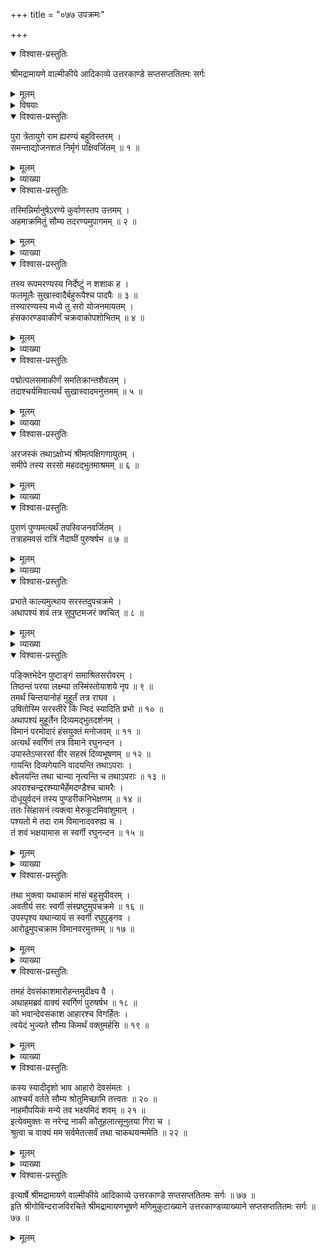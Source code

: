 +++
title = "०७७ उपक्रमः"

+++

<details open><summary>विश्वास-प्रस्तुतिः</summary>

श्रीमद्रामायणे वाल्मीकीये आदिकाव्ये उत्तरकाण्डे सप्तसप्ततितमः सर्गः
</details>

<details><summary>मूलम्</summary>

श्रीमद्रामायणे वाल्मीकीये आदिकाव्ये उत्तरकाण्डे सप्तसप्ततितमः सर्गः
</details>

<details><summary>विषयाः</summary>

अगस्त्येन रामं प्रति स्वस्य दिव्याभरण-लाभ-प्रकार-कथनाय  
श्वेत-राजोपाख्यान-कथनारंभः ॥ १ ॥
</details>

<details open><summary>विश्वास-प्रस्तुतिः</summary>

पुरा त्रेतायुगे राम ह्यरण्यं बहुविस्तरम् ।  
समन्ताद्योजनशतं निर्मृगं पक्षिवर्जितम् ॥ १ ॥
</details>

<details><summary>मूलम्</summary>

पुरा त्रेतायुगे राम ह्यरण्यं बहुविस्तरम् ।  
समन्ताद्योजनशतं निर्मृगं पक्षिवर्जितम् ॥ १ ॥
</details>

<details><summary>व्याख्या</summary>

पुरेत्यादि । पुरा त्रेतायुगे पूर्वचतुर्युगवर्तित्रेतायुगे । बहुविस्तरं बहुविस्तारम् । पक्षिवर्जितमिति । अरण्यं अभूदिति शेषः ॥ १ ॥
</details>

<details open><summary>विश्वास-प्रस्तुतिः</summary>

तस्मिन्निर्मानुषेऽरण्ये कुर्वाणस्तप उत्तमम् ।  
अहमाक्रमितुं सौम्य तदरण्यमुपागमम् ॥ २ ॥
</details>

<details><summary>मूलम्</summary>

तस्मिन्निर्मानुषेऽरण्ये कुर्वाणस्तप उत्तमम् ।  
अहमाक्रमितुं सौम्य तदरण्यमुपागमम् ॥ २ ॥
</details>

<details><summary>व्याख्या</summary>

तस्मिन्नरण्ये तदेकदेशे । तपः कुर्वाणोऽहं तदरण्यमाक्रमितुं आसमन्तात्पर्यटनं कृत्वा कार्येनावगन्तुं । उपागमं उपगतवान् ॥ २ ॥
</details>

<details open><summary>विश्वास-प्रस्तुतिः</summary>

तस्य रूपमरण्यस्य निर्देष्टुं न शशाक ह ।  
फलमूलैः सुखास्वादैर्बहुरूपैश्च पादपैः ॥ ३ ॥  
तस्यारण्यस्य मध्ये तु सरो योजनमायतम् ।  
हंसकारण्डवाकीर्णं चक्रवाकोपशोभितम् ॥ ४ ॥
</details>

<details><summary>मूलम्</summary>

तस्य रूपमरण्यस्य निर्देष्टुं न शशाक ह ।  
फलमूलैः सुखास्वादैर्बहुरूपैश्च पादपैः ॥ ३ ॥  
तस्यारण्यस्य मध्ये तु सरो योजनमायतम् ।  
हंसकारण्डवाकीर्णं चक्रवाकोपशोभितम् ॥ ४ ॥
</details>

<details><summary>व्याख्या</summary>

निर्देष्टुं परिज्ञातुं । न शशाक नाशक्नुवं । तस्य रूपमिति । सुखावहंरूपमित्यर्थः ॥ ३-४ ॥
</details>

<details open><summary>विश्वास-प्रस्तुतिः</summary>

पद्मोत्पलसमाकीर्णं समतिक्रान्तशैवलम् ।  
तदाश्चर्यमिवात्यर्थं सुखास्वादमनुत्तमम् ॥ ५ ॥
</details>

<details><summary>मूलम्</summary>

पद्मोत्पलसमाकीर्णं समतिक्रान्तशैवलम् ।  
तदाश्चर्यमिवात्यर्थं सुखास्वादमनुत्तमम् ॥ ५ ॥
</details>

<details><summary>व्याख्या</summary>

सुखास्वादं । सुखावहप्राशनपानीयवदित्यर्थः ॥ ५ ॥
</details>

<details open><summary>विश्वास-प्रस्तुतिः</summary>

अरजस्कं तथाऽक्षोभ्यं श्रीमत्पक्षिगणायुतम् ।  
समीपे तस्य सरसो महदद्भुतमाश्रमम् ॥ ६ ॥
</details>

<details><summary>मूलम्</summary>

अरजस्कं तथाऽक्षोभ्यं श्रीमत्पक्षिगणायुतम् ।  
समीपे तस्य सरसो महदद्भुतमाश्रमम् ॥ ६ ॥
</details>

<details><summary>व्याख्या</summary>

अरजस्कं निर्मलम् ॥ ६ ॥
</details>

<details open><summary>विश्वास-प्रस्तुतिः</summary>

पुराणं पुण्यमत्यर्थं तपस्विजनवर्जितम् ।  
तत्राहमवसं रात्रिं नैदाघीं पुरुषर्षभ ॥ ७ ॥
</details>

<details><summary>मूलम्</summary>

पुराणं पुण्यमत्यर्थं तपस्विजनवर्जितम् ।  
तत्राहमवसं रात्रिं नैदाघीं पुरुषर्षभ ॥ ७ ॥
</details>

<details><summary>व्याख्या</summary>

नैदाघीं निदाघसंबन्धिनीम् ॥ ७ ॥
</details>

<details open><summary>विश्वास-प्रस्तुतिः</summary>

प्रभाते काल्यमुत्थाय सरस्तदुपचक्रमे ।  
अथापश्यं शवं तत्र सुपुष्टमजरं क्वचित् ॥ ८ ॥
</details>

<details><summary>मूलम्</summary>

प्रभाते काल्यमुत्थाय सरस्तदुपचक्रमे ।  
अथापश्यं शवं तत्र सुपुष्टमजरं क्वचित् ॥ ८ ॥
</details>

<details><summary>व्याख्या</summary>

काले साधु काल्यं, प्रातःकालकर्तव्यं स्नानकर्म उद्दिश्य उत्थाय उपचक्रमे । अपरोक्षेपि लिडार्षः ॥ ८ ॥
</details>

<details open><summary>विश्वास-प्रस्तुतिः</summary>

पङ्क्तिभेदेन पुष्टाङ्गं समाश्रितसरोवरम् ।  
तिष्ठन्तं परया लक्ष्म्या तस्मिंस्तोयाशये नृप ॥ ९ ॥  
तमर्थं चिन्तयानोहं मुहूर्तं तत्र राघव ।  
उषितोस्मि सरस्तीरे किं न्विदं स्यादिति प्रभो ॥ १० ॥  
अथापश्यं मुहूर्तेन दिव्यमद्भुतदर्शनम् ।  
विमानं परमोदारं हंसयुक्तं मनोजवम् ॥ ११ ॥  
अत्यर्थं स्वर्गिणं तत्र विमाने रघुनन्दन ।  
उपास्तेऽप्सरसां वीर सहस्रं दिव्यभूषणम् ॥ १२ ॥  
गायन्ति दिव्यगेयानि वादयन्ति तथाऽपराः ।  
क्ष्वेलयन्ति तथा चान्या नृत्यन्ति च तथाऽपराः ॥ १३ ॥  
अपराश्चन्द्ररश्म्याभैर्हेमदण्डैश्च चामरैः ।  
दोधूयुर्वदनं तस्य पुण्डरीकनिभेक्षणम् ॥ १४ ॥  
ततः सिंहासनं त्यक्त्वा मेरुकूटमिवांशुमान् ।  
पश्यतो मे तदा राम विमानादवरुह्य च ।  
तं शवं भक्षयामास स स्वर्गी रघुनन्दन ॥ १५ ॥
</details>

<details><summary>मूलम्</summary>

पङ्क्तिभेदेन पुष्टाङ्गं समाश्रितसरोवरम् ।  
तिष्ठन्तं परया लक्ष्म्या तस्मिंस्तोयाशये नृप ॥ ९ ॥  
तमर्थं चिन्तयानोहं मुहूर्तं तत्र राघव ।  
उषितोस्मि सरस्तीरे किं न्विदं स्यादिति प्रभो ॥ १० ॥  
अथापश्यं मुहूर्तेन दिव्यमद्भुतदर्शनम् ।  
विमानं परमोदारं हंसयुक्तं मनोजवम् ॥ ११ ॥  
अत्यर्थं स्वर्गिणं तत्र विमाने रघुनन्दन ।  
उपास्तेऽप्सरसां वीर सहस्रं दिव्यभूषणम् ॥ १२ ॥  
गायन्ति दिव्यगेयानि वादयन्ति तथाऽपराः ।  
क्ष्वेलयन्ति तथा चान्या नृत्यन्ति च तथाऽपराः ॥ १३ ॥  
अपराश्चन्द्ररश्म्याभैर्हेमदण्डैश्च चामरैः ।  
दोधूयुर्वदनं तस्य पुण्डरीकनिभेक्षणम् ॥ १४ ॥  
ततः सिंहासनं त्यक्त्वा मेरुकूटमिवांशुमान् ।  
पश्यतो मे तदा राम विमानादवरुह्य च ।  
तं शवं भक्षयामास स स्वर्गी रघुनन्दन ॥ १५ ॥
</details>

<details><summary>व्याख्या</summary>

लक्ष्म्या उपेतमिति शेषः ॥ ९-१५ ॥
</details>

<details open><summary>विश्वास-प्रस्तुतिः</summary>

तथा भुक्त्वा यथाकामं मांसं बहुसुपीवरम् ।  
अवतीर्य सरः स्वर्गी संस्प्रष्टुमुपचक्रमे ॥ १६ ॥  
उपस्पृश्य यथान्यायं स स्वर्गी रघुपुङ्गव ।  
आरोढुमुपचक्राम विमानवरमुत्तमम् ॥ १७ ॥
</details>

<details><summary>मूलम्</summary>

तथा भुक्त्वा यथाकामं मांसं बहुसुपीवरम् ।  
अवतीर्य सरः स्वर्गी संस्प्रष्टुमुपचक्रमे ॥ १६ ॥  
उपस्पृश्य यथान्यायं स स्वर्गी रघुपुङ्गव ।  
आरोढुमुपचक्राम विमानवरमुत्तमम् ॥ १७ ॥
</details>

<details><summary>व्याख्या</summary>

संस्प्रष्टुं शुद्धाचमनं कर्तुमित्यर्थः ॥ १६-१७ ॥
</details>

<details open><summary>विश्वास-प्रस्तुतिः</summary>

तमहं देवसंकाशमारोहन्तमुदीक्ष्य वै ।  
अथाहमब्रवं वाक्यं स्वर्गिणं पुरुषर्षभ ॥ १८ ॥  
को भवान्देवसंकाश आहारश्च विगर्हितः ।  
त्वयेदं भुज्यते सौम्य किमर्थं वक्तुमर्हसि ॥ १९ ॥
</details>

<details><summary>मूलम्</summary>

तमहं देवसंकाशमारोहन्तमुदीक्ष्य वै ।  
अथाहमब्रवं वाक्यं स्वर्गिणं पुरुषर्षभ ॥ १८ ॥  
को भवान्देवसंकाश आहारश्च विगर्हितः ।  
त्वयेदं भुज्यते सौम्य किमर्थं वक्तुमर्हसि ॥ १९ ॥
</details>

<details><summary>व्याख्या</summary>

अहमित्यस्यक्रियाभेदाद्भेदः ॥ १८-१९ ॥
</details>

<details open><summary>विश्वास-प्रस्तुतिः</summary>

कस्य स्यादीदृशो भाव आहारो देवसंमतः ।  
आश्चर्यं वर्तते सौम्य श्रोतुमिच्छामि तत्त्वतः ॥ २० ॥  
नाहमौपयिकं मन्ये तव भक्ष्यमिदं शवम् ॥ २१ ॥  
इत्येवमुक्तः स नरेन्द्र नाकी कौतूहलात्सूनुतया गिरा च ।  
श्रुत्वा च वाक्यं मम सर्वमेतत्सर्वं तथा चाकथयन्ममेति ॥ २२ ॥
</details>

<details><summary>मूलम्</summary>

कस्य स्यादीदृशो भाव आहारो देवसंमतः ।  
आश्चर्यं वर्तते सौम्य श्रोतुमिच्छामि तत्त्वतः ॥ २० ॥  
नाहमौपयिकं मन्ये तव भक्ष्यमिदं शवम् ॥ २१ ॥  
इत्येवमुक्तः स नरेन्द्र नाकी कौतूहलात्सूनुतया गिरा च ।  
श्रुत्वा च वाक्यं मम सर्वमेतत्सर्वं तथा चाकथयन्ममेति ॥ २२ ॥
</details>

<details><summary>व्याख्या</summary>

आहारः ईदृशो भावश्च देवसंमतः । अतः आश्चर्यमेव वर्तते । अतस्तत्सर्वं तत्त्वतः श्रोतुमिच्छामि ॥ २०-२२ ॥
</details>

<details open><summary>विश्वास-प्रस्तुतिः</summary>

इत्यार्षे श्रीमद्रामायणे वाल्मीकीये आदिकाव्ये उत्तरकाण्डे सप्तसप्ततितमः सर्गः ॥ ७७ ॥  
इति श्रीगोविन्दराजविरचिते श्रीमद्रामायणभूषणे मणिमुकुटाख्याने उत्तरकाण्डव्याख्याने सप्तसप्ततितमः सर्गः ॥ ७७ ॥
</details>

<details><summary>मूलम्</summary>

इत्यार्षे श्रीमद्रामायणे वाल्मीकीये आदिकाव्ये उत्तरकाण्डे सप्तसप्ततितमः सर्गः ॥ ७७ ॥  
इति श्रीगोविन्दराजविरचिते श्रीमद्रामायणभूषणे मणिमुकुटाख्याने उत्तरकाण्डव्याख्याने सप्तसप्ततितमः सर्गः ॥ ७७ ॥
</details>

